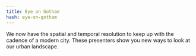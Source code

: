 ```yaml
---
title: Eye on Gotham
hash: eye-on-gotham
---
```

We now have the spatial and temporal resolution to keep up with the cadence of a modern city. These presenters show you new ways to look at our urban landscape.
